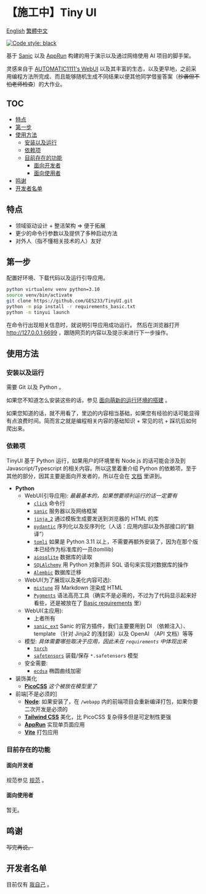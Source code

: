 # 【施工中】Tiny UI

[English](/README.md) [繁體中文](/README.cmn-Hant.md)

[![Code style: black](https://img.shields.io/badge/code%20style-black-000000.svg)](https://github.com/psf/black)

基于 [Sanic](https://github.com/sanic-org/sanic) 以及 [AppRun](https://apprun.js.org) 构建的用于演示以及通过网络使用 AI 项目的脚手架。

灵感来自于 [AUTOMATIC1111's WebUI](https://github.com/AUTOMATIC1111/stable-diffusion-webui)  以及其丰富的生态，以及更早地，之前采用编程方法所完成、而且能够随机生成不同结果以便其他同学借鉴答案（~~抄袭但不怕老师检查~~）的大作业。

## TOC

- [特点](#特点)
- [第一步](#第一步)
- [使用方法](#使用方法)
  - [安装以及运行](#安装以及运行)
  - [依赖项](#依赖项)
  - [目前存在的功能](#目前存在的功能)
    - [面向开发者](#面向开发者)
    - [面向使用者](#面向使用者)
- [鸣谢](#鸣谢)
- [开发者名单](#开发者名单)

## 特点

- 领域驱动设计 + 整洁架构 => 便于拓展
- 更少的命令行参数以及提供了多种启动方法
- 对外人（指不懂相关技术的人）友好

## 第一步

配置好环境、下载代码以及运行引导应用。

```bash
python virtualenv venv python=3.10
source venv/bin/activate
git clone https://github.com/GES233/TinyUI.git
python -m pip install -r requirements_basic.txt
python -m tinyui launch
```

在命令行出现相关信息时，就说明引导应用成功运行。
然后在浏览器打开 http://127.0.0.1:6699 ，跟随网页的内容以及提示来进行下一步操作。

## 使用方法

### 安装以及运行

需要 Git 以及 Python 。

如果您不知道怎么安装这些的话，参见 [面向萌新的运行环境的搭建](/docs/guide/newbie.cmn-Hans.md#安装前) 。

如果您知道的话，就不用看了，里边的内容相当基础，如果您有经验的话可能显得有点浪费时间。简而言之就是编程相关内容的基础知识 + 常见的坑 + 踩坑后如何爬出来。

### 依赖项

TinyUI 基于 Python 运行，如果用户的环境里有 Node.js 的话可能会涉及到 Javascript/Typescript 的相关内容。所以这里着重介绍 Python 的依赖项，至于其他的部分，因其主要是面向开发者的，所以在会在 [文档](/docs) 里讲到。

- **Python**
  - WebUI(引导应用):  *最最基本的，如果想要顺利运行的话一定要有*
    - [`click`](https://palletsprojects.com/p/click/) 命令行
    - [`sanic`](https://sanic.dev/) 服务器以及网络框架
    - [`jinja_2`](https://palletsprojects.com/p/jinja/) 通过模板生成要发送到浏览器的 HTML 的库
    - [`pydantic`](https://pydantic.dev/) 序列化以及反序列化（人话：应用内部以及外部接口的“翻译”）
    - [`tomli`](https://github.com/hukkin/tomli) 如果是 Python 3.11 以上，不需要再额外安装了，因为在那个版本已经作为标准库的一员(tomllib)
    - [`aiosqlite`](https://aiosqlite.omnilib.dev) 数据库的读取
    - [`SQLAlchemy`](https://www.sqlalchemy.org) 用 Python 对象而非 SQL 语句来实现对数据库的操作
    - [`Alembic`](https://alembic.sqlalchemy.org/) 数据库迁移
  - WebUI(为了展现以及美化内容可选):
    - [`mistune`](https://mistune.lepture.com/) 将 Markdown 渲染成 HTML
    - [`Pygments`](https://https://pygments.org/) 语法高亮工具（确实不是必需的，不过为了代码显示起来好看些，还是被放在了 [Basic requirements](/requirements_basic.txt) 里）
  - WebUI(主应用):
    - 上者所有
    - [`sanic_ext`](https://sanic.dev/en/plugins/sanic-ext/getting-started.html) Sanic 的官方插件，我们主要要用到 DI （依赖注入）、 template （针对 Jinja2 的浅封装）以及 OpenAI （API 文档）等等
  - 模型: _具体需要哪些取决于应用，因此未在 `requirements` 中体现出来_
    - [`torch`](https://pytorch.org)
    - [`safetensors`](https://github.com/huggingface/safetensors) 装载/保存 `*.safetensors` 模型
  - 安全需要:
    - [`ecdsa`](https://github.com/tlsfuzzer/python-ecdsa) 椭圆曲线加密
- 装饰美化
  - [**PicoCSS**](https://picocss.com) *这个被放在模型里了*
- 前端[不是必须的]
  - [**Node**](https://nodejs.org): 如果安装了，在 `/webapp` 内的前端项目会重新编译打包，如果你要二次开发是必须的
  - [**Tailwind CSS**](https://tailwindcss.com) 美化，比 PicoCSS 复杂得多但是可定制性更强
  - [**AppRun**](https://apprun.js.org) 实现单页面应用
  - [**Vite**](https://vitejs.dev/) 打包应用

### 目前存在的功能

#### 面向开发者

规范参见 [规范](/spec.cmn-Hans.md) 。

#### 面向使用者

暂无。

## 鸣谢

~~写完再说。~~

## 开发者名单

目前仅有 [我自己](https://github.com/GES233) 。
